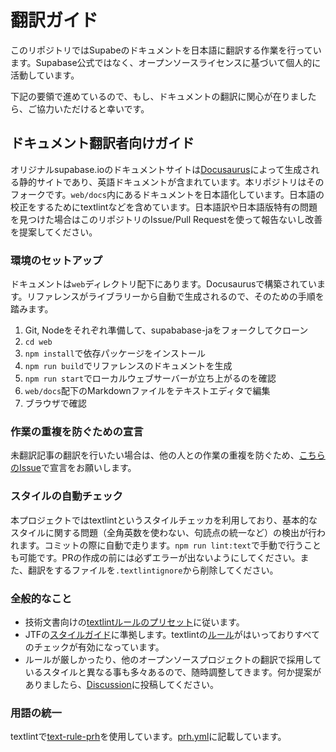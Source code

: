 # 翻訳ガイド

このリポジトリではSupabeのドキュメントを日本語に翻訳する作業を行っています。Supabase公式ではなく、オープンソースライセンスに基づいて個人的に活動しています。

下記の要領で進めているので、もし、ドキュメントの翻訳に関心が在りましたら、ご協力いただけると幸いです。

## ドキュメント翻訳者向けガイド

オリジナルsupabase.ioのドキュメントサイトは[Docusaurus](https://docusaurus.io/)によって生成される静的サイトであり、英語ドキュメントが含まれています。本リポジトリはそのフォークです。`web/docs`内にあるドキュメントを日本語化しています。日本語の校正をするためにtextlintなどを含めています。日本語訳や日本語版特有の問題を見つけた場合はこのリポジトリのIssue/Pull Requestを使って報告ないし改善を提案してください。

### 環境のセットアップ

ドキュメントは`web`ディレクトリ配下にあります。Docusaurusで構築されています。リファレンスがライブラリーから自動で生成されるので、そのための手順を踏みます。

1. Git, Nodeをそれぞれ準備して、supababase-jaをフォークしてクローン
2. `cd web`
2. `npm install`で依存パッケージをインストール
3. `npm run build`でリファレンスのドキュメントを生成 
3. `npm run start`でローカルウェブサーバーが立ち上がるのを確認
4. `web/docs`配下のMarkdownファイルをテキストエディタで編集
5. ブラウザで確認

### 作業の重複を防ぐための宣言

未翻訳記事の翻訳を行いたい場合は、他の人との作業の重複を防ぐため、[こちらのIssue](https://github.com/hirotaka/supabase-ja/issues/7)で宣言をお願いします。

### スタイルの自動チェック

本プロジェクトではtextlintというスタイルチェッカを利用しており、基本的なスタイルに関する問題（全角英数を使わない、句読点の統一など）の検出が行われます。コミットの際に自動で走ります。`npm run lint:text`で手動で行うことも可能です。PRの作成の前には必ずエラーが出ないようにしてください。また、翻訳をするファイルを`.textlintignore`から削除してください。

### 全般的なこと

- 技術文書向けの[textlintルールのプリセット](https://github.com/textlint-ja/textlint-rule-preset-ja-technical-writing)に従います。
- JTFの[スタイルガイド](https://www.jtf.jp/tips/translation_quality_guidelines)に準拠します。textlintの[ルール](https://github.com/textlint-ja/textlint-rule-preset-JTF-style)がはいっておりすべてのチェックが有効になっています。
- ルールが厳しかったり、他のオープンソースプロジェクトの翻訳で採用しているスタイルと異なる事も多々あるので、随時調整してきます。何か提案がありましたら、[Discussion](https://github.com/hirotaka/supabase-ja/discussions)に投稿してください。

### 用語の統一

textlintで[text-rule-prh](https://github.com/textlint-rule/textlint-rule-prh)を使用しています。[prh.yml](web/prh.yml)に記載しています。
